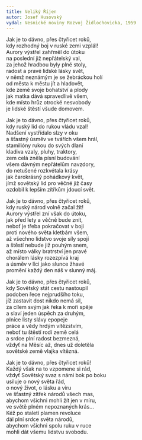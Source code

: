 ```yaml
---
title: Veliký Říjen
autor: Josef Husovský
vydal: Vesnické noviny Rozvoj Židlochovicka, 1959
---
```


Jak je to dávno, přes čtyřicet roků,  
kdy rozhodný boj v ruské zemi vzplál!   
Aurory výstřel zahřměl do útoku   
na poslední již nepřátelský val,  
za jehož hradbou byly plné stoly,  
radost a pravé lidské lásky svět,   
v němž neznámým je se žebráckou holí    
od města k městu jít a hladovět,   
kde země svoje bohatství a plody   
jak matka dává spravedlivě všem,  
kde místo hrůz otrocké nesvobody   
je lidské štěstí všude domovem.

Jak je to dávno, přes čtyřicet roků,  
kdy ruský lid do rukou vládu vzal!   
Nadšení vystřídalo slzy v oku   
a šťastný úsměv ve tvářích všem hrál,  
stamilióny rukou do svých dlaní   
kladiva vzaly, pluhy, traktory,  
zem celá zněla písní budování    
všem dávným nepřátelům navzdory,  
do netušené rozkvétala krásy   
jak čarokrásný pohádkový květ,   
jímž sovětský lid pro věčné již časy   
ozdobil k lepším zítřkům jdoucí svět.

Jak je to dávno, přes čtyřicet roků,  
kdy ruský národ volně začal žít!   
Aurory výstřel zní však do útoku,  
jak před lety a věčně bude znít,   
neboť je třeba pokračovat v boji   
proti nového světa kletbám všem,   
až všechno lidstvo svoje síly spojí    
a štěstí nebude již pouhým snem,  
až místo války bratrství jen pravé    
chorálem lásky rozezpívá kraj   
a úsměv v líci jako slunce žhavé    
promění každý den náš v slunný máj.

Jak je to dávno, přes čtyřicet roků,   
kdy Sovětský stát cestu nastoupil    
podoben řece nejprudšího toku,   
jíž zastavit dost nikdo nemá sil,   
za cílem svým jak řeka k moři spěje   
a slaví jeden úspěch za druhým,   
plníce listy slávy epopeje   
práce a vědy hrdým vítězstvím,   
neboť tu štěstí rodí země celá    
a srdce plní radost bezmezná,   
vždyť na Měsíc až, dnes už doletěla   
sovětské země vlajka vítězná.

Jak je to dávno, přes čtyřicet roků!  
Každý však na to vzpomene si rád,  
vždyť Sovětský svaz s námi bok po boku   
usiluje o nový světa řád,    
o nový život, o lásku a víru   
ve šťastný zítřek národů všech mas,  
abychom všichni mohli žít jen v míru,   
ve světě plném nepoznaných krás...    
Kéž po staletí plamen revoluce    
dál plní srdce světa národů,   
abychom všichni spolu ruku v ruce    
mohli dát všemu lidstvu svobodu.